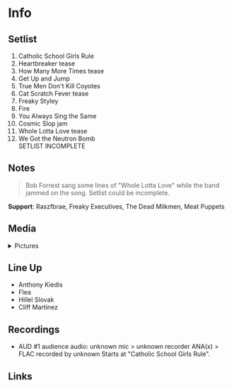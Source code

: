 # Info

## Setlist

1. Catholic School Girls Rule
2. Heartbreaker tease
3. How Many More Times tease
4. Get Up and Jump
5. True Men Don't Kill Coyotes
6. Cat Scratch Fever tease
7. Freaky Styley
8. Fire
9. You Always Sing the Same
10. Cosmic Slop jam
11. Whole Lotta Love tease
12. We Got the Neutron Bomb
<br>SETLIST INCOMPLETE

## Notes

> Bob Forrest sang some lines of "Whole Lotta Love" while the band jammed on the song. Setlist could be incomplete.

**Support**: Raszfbrae, Freaky Executives, The Dead Milkmen, Meat Puppets

## Media 

<details>
  <summary>Pictures</summary>
  <!--<img alt="Setlist" title="Setlist" src="_.jpg" height="200" />
  <img alt="Ticket" title="Ticket" src="_.jpg" height="200" />
  <img alt="Flyer" title="Flyer" src="_.jpg" height="200" />
  <img alt="Clipping" title="Clipping" src="_.jpg" height="200" />-->
</details>

## Line Up

* Anthony Kiedis
* Flea
* Hillel Slovak
* Cliff Martinez

## Recordings

* AUD #1 audience audio: unknown mic > unknown recorder ANA(x) > FLAC recorded by unknown Starts at "Catholic School Girls Rule".

## Links